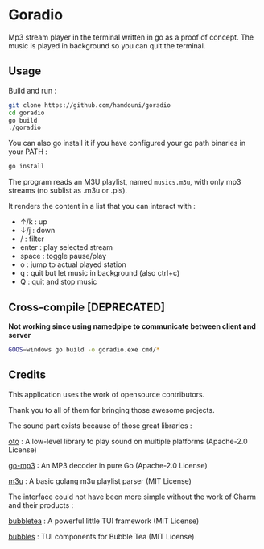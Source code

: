 # Goradio

Mp3 stream player in the terminal written in go as a proof of concept.
The music is played in background so you can quit the terminal.

## Usage

Build and run :
```sh
git clone https://github.com/hamdouni/goradio
cd goradio
go build 
./goradio
```

You can also go install it if you have configured your go path binaries in your PATH :
```sh
go install
```

The program reads an M3U playlist, named `musics.m3u`, with only mp3 streams (no sublist as .m3u or .pls). 

It renders the content in a list that you can interact with :

- ↑/k   : up 
- ↓/j   : down 
- /     : filter
- enter : play selected stream
- space : toggle pause/play
- o     : jump to actual played station
- q     : quit but let music in background (also ctrl+c)
- Q     : quit and stop music

## Cross-compile [DEPRECATED]

**Not working since using namedpipe to communicate between client and server**

```sh
GOOS=windows go build -o goradio.exe cmd/*
```

## Credits

This application uses the work of opensource contributors. 

Thank you to all of them for bringing those awesome projects.

The sound part exists because of those great libraries :

[oto](https://github.com/hajimehoshi/oto) : A low-level library to play sound on multiple platforms (Apache-2.0 License)

[go-mp3](https://github.com/hajimehoshi/go-mp3) : An MP3 decoder in pure Go (Apache-2.0 License)

[m3u](https://github.com/jamesnetherton/m3u) : A basic golang m3u playlist parser  (MIT License) 

The interface could not have been more simple without the work of Charm and their products :

[bubbletea](https://github.com/charmbracelet/bubbletea) : A powerful little TUI framework (MIT License) 

[bubbles](https://github.com/charmbracelet/bubbles) : TUI components for Bubble Tea (MIT License) 
